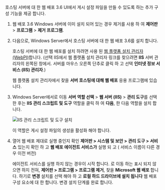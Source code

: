 호스팅 서버에 대 한 웹 배포 3.6 UI에서 게시 설정 파일을 만들 수 있도록 하는 추가 구성 기능을 제공 합니다.

1. 웹 배포 3.6 Windows 서버에 이미 설치 되어 있는 경우 제거를 사용 하 여 **제어판** > **프로그램** > **제거 프로그램**.

2. 다음으로, Windows Server에서 호스팅 서버에 대 한 웹 배포 3.6를 설치 합니다.

    호스팅 서버에 대 한 웹 배포를 설치 하려면 사용 된 [웹 플랫폼 설치 관리자 (WebPI)](https://www.microsoft.com/web/downloads/platform.aspx)합니다. (선택 IIS에서 웹 플랫폼 설치 관리자 링크를 찾으려면 **IIS** 서버 관리자의 왼쪽된 창에서. 서버를 마우스 오른쪽 단추로 클릭 하 고 선택 **인터넷 정보 서비스 (IIS) 관리자**.)

    웹 플랫폼 설치 관리자에서 찾을 **서버 호스팅에 대해 웹 배포** 응용 프로그램에 있습니다.

3. Windows Server에서로 이동 **서버 역할 선택** > **웹 서버 (IIS)** > **관리 도구**를 선택한 후는 **IIS 관리 스크립트 및 도구** 역할을 클릭 하 여 **다음**, 한 다음 역할을 설치 합니다.

    ![IIS 관리 스크립트 및 도구 설치](../../deployment/media/tutorial-iis-management-scripts-and-tools.png)

    이 역할은 게시 설정 파일의 생성을 활성화 해야 합니다.

4. 열어 웹 배포 제대로 실행 중인지 확인 **제어판 > 시스템 및 보안 > 관리 도구 > 서비스** 있는지 확인 하 고 **웹 배포 에이전트 서비스가** 실행 되 고 ( 서비스 이름이 다른 경우 이전 버전)

    에이전트 서비스를 실행 하지 않는 경우이 시작 합니다. 로 이동 하는 표시 되지 않으면 하지 전혀, **제어판 > 프로그램 > 프로그램 제거**, 찾을 **Microsoft 웹 배포 <version>** 합니다. 하기로 **변경** 설치를 선택 해야 하 고 **로컬 하드 드라이브에 설치 됩니다** 웹 배포 구성 요소에 대 한 합니다. 변경 설치 단계를 완료 합니다.